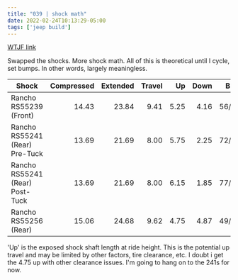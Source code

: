 ```yaml
---
title: "039 | shock math"
date: 2022-02-24T10:13:29-05:00
tags: ['jeep build']
---
```

[WTJF link](https://wranglertjforum.com/threads/prndls-tj-build-ii-the-green-one.55717/post-1070743) 

Swapped the shocks. More shock math. All of this is theoretical until I cycle, set bumps. In other words, largely meaningless.

Shock|Compressed|Extended|Travel|Up|Down|Bias
---|---:|---:|---:|---:|---:|---:
Rancho RS55239 (Front)​|14.43​|23.84​|9.41​|5.25​|4.16​|56/44​
Rancho RS55241 (Rear) Pre-Tuck​|13.69​|21.69​|8.00​|5.75​|2.25​|72/28​
Rancho RS55241 (Rear) Post-Tuck​|13.69​|21.69​|8.00​|6.15​|1.85​|77/23​
Rancho RS55256 (Rear)​|15.06​|24.68​|9.62​|4.75​|4.87​|49/51​

'Up' is the exposed shock shaft length at ride height. This is the potential up travel and may be limited by other factors, tire clearance, etc. I doubt i get the 4.75 up with other clearance issues. I'm going to hang on to the 241s for now.